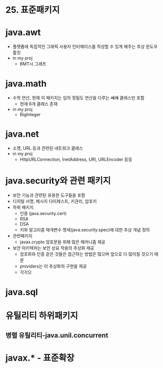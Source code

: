 

# 25. 표준패키지

# java.awt
* 플랫폼에 독립적인 그래픽 사용자 인터페이스를 작성할 수 있게 해주는 추상 윈도우 툴킷
* in my proj
	* BMT시 그래프

# java.math
* 수학 연산, 현재 이 패키지는 임의 정밀도 연산을 다루는 ~~세개~~ 클래스만 포함
	* 현재 6개 클래스 존재
* in my proj
	* BigInteger

# java.net
* 소켓, URL 등과 관련된 네트워크 클래스
* in my proj
	* HttpURLConnection, InetAddress, URI, URLEncoder 등등

# java.security와 관련 패키지
* 보안 기능과 관련된 유용한 도구들을 포함
* 디지털 서명, 메시지 다이제스트, 키관리, 암호키
* 하위 패키지
	* 인증 (java.security.cert)
	* RSA
	* DSA
	* 키와 알고리즘 매개변수 명세(java.security.spec)에 대한 추상 개념 정의
* 관련패키지
	* javax.crypto 암호문을 위해 많은 매커니즘 제공
* 보안 아키텍처는 보안 상요 작용의 추상화 제공
	* 암호화와 인증 같은 것들은 접근하는 방법은 많으며 앞으로 더 많이질 것으기 때문
	* providers는 이 추상화의 구현을 제공
	* 각각으
# java.sql
# 유틸리티 하위패키지
## 병렬 유틸리티-java.unil.concurrent
# javax.* - 표준확장

<!--stackedit_data:
eyJoaXN0b3J5IjpbLTcyNjQ4NzY5M119
-->